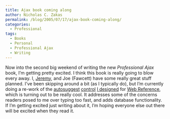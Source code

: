 ```yaml
---
title: Ajax book coming along
author: Nicholas C. Zakas
permalink: /blog/2005/07/17/ajax-book-coming-along/
categories:
  - Professional
tags:
  - Books
  - Personal
  - Professional Ajax
  - Writing
---
```

Now into the second big weekend of writing the new *Professional Ajax* book, I&#8217;m getting pretty excited. I think this book is really going to blow every away. I, <a title="XWeb" rel="external" href="http://www.wdonline.com">Jeremy</a>, and Joe (Fawcett) have some really great stuff planned. I&#8217;ve been skipping around a bit (as I typically do), but I&#8217;m currently doing a re-work of the <a title="Creating an Autosuggest Textbox with JavaScript, Part 1" rel="external" href="http://webreference.com/r/pg/javascript/ncz/">autosuggest</a> <a title="Creating an Autosuggest Textbox with JavaScript, Part 2" rel="external" href="http://webreference.com/r/pg/javascript/ncz/column2/">control</a> <a title="Creating an Autosuggest Textbox with JavaScript, Part 3" rel="external" href="http://webreference.com/r/pg/javascript/ncz/column3/">I designed</a> for <a title="WebReference" rel="external" href="http://www.webreference.com">Web Reference</a>, which is turning out to be really cool. It addresses some of the concerns readers posed to me over typing too fast, and adds database functionality. If I&#8217;m getting excited just writing about it, I&#8217;m hoping everyone else out there will be excited when they read it.
